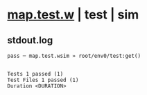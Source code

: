 # [map.test.w](../../../../../../examples/tests/sdk_tests/std/map.test.w) | test | sim

## stdout.log
```log
pass ─ map.test.wsim » root/env0/test:get()
 
 
Tests 1 passed (1)
Test Files 1 passed (1)
Duration <DURATION>
```

